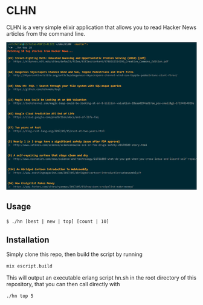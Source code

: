 # CLHN

CLHN is a very simple elixir application that allows you to read Hacker News articles from the command line.

![screenshot](assets/screenshot.png)

## Usage
```
$ ./hn [best | new | top] [count | 10]
```

## Installation

Simply clone this repo, then build the script by running

```bash
mix escript.build
```

This will output an executable erlang script hn.sh in the root directory of this repository, that you can then call directly with
```bash
./hn top 5
```
